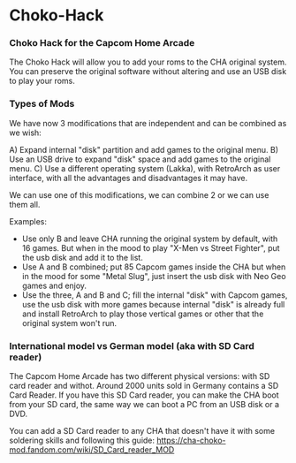 # Choko-Hack
### Choko Hack for the Capcom Home Arcade

The Choko Hack will allow you to add your roms to the CHA original system. You can preserve the original software without altering and use an USB disk to play your roms.


### Types of Mods

We have now 3 modifications that are independent and can be combined as we wish:

A) Expand internal "disk" partition and add games to the original menu.
B) Use an USB drive to expand "disk" space and add games to the original menu.
C) Use a different operating system (Lakka), with RetroArch as user interface, with all the advantages and disadvantages it may have.

We can use one of this modifications, we can combine 2 or we can use them all.

Examples:
- Use only B and leave CHA running the original system by default, with 16 games. But when in the mood to play "X-Men vs Street Fighter", put the usb disk and add it to the list.
- Use A and B combined; put 85 Capcom games inside the CHA but when in the mood for some "Metal Slug", just insert the usb disk with Neo Geo games and enjoy.
- Use the three, A and B and C; fill the internal "disk" with Capcom games, use the usb disk with more games because internal "disk" is already full and install RetroArch to play those vertical games or other that the original system won't run.


### International model vs German model (aka with SD Card reader)

The Capcom Home Arcade has two different physical versions: with SD card reader and withot.
Around 2000 units sold in Germany contains a SD Card Reader. If you have this SD Card reader, you can make the CHA boot from your SD card, the same way we can boot a PC from an USB disk or a DVD.

You can add a SD Card reader to any CHA that doesn't have it with some soldering skills and following this guide: https://cha-choko-mod.fandom.com/wiki/SD_Card_reader_MOD
